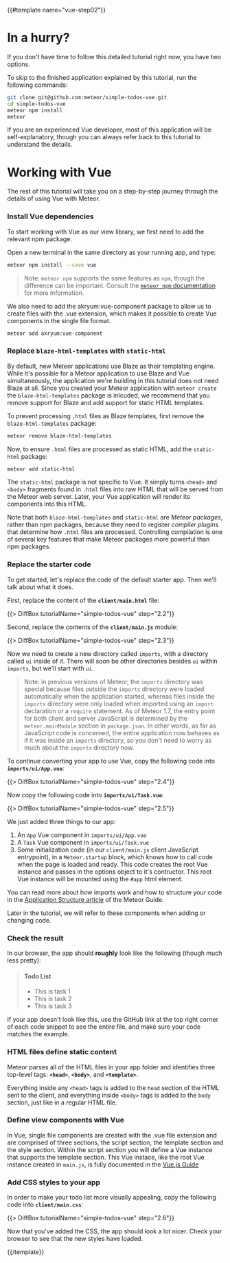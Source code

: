{{#template name="vue-step02"}}

# In a hurry?

If you don't have time to follow this detailed tutorial right now, you have two options.

To skip to the finished application explained by this tutorial, run the following commands:

```sh
git clone git@github.com:meteor/simple-todos-vue.git
cd simple-todos-vue
meteor npm install
meteor
```

If you are an experienced Vue developer, most of this application will be self-explanatory, though you can always refer back to this tutorial to understand the details.

# Working with Vue

The rest of this tutorial will take you on a step-by-step journey through the details of using Vue with Meteor.

### Install Vue dependencies

To start working with Vue as our view library, we first need to add the relevant npm package.

Open a new terminal in the same directory as your running app, and type:

```sh
meteor npm install --save vue
```

> Note: `meteor npm` supports the same features as `npm`, though the difference can be important. Consult the [`meteor npm` documentation](https://docs.meteor.com/commandline.html#meteornpm) for more information.

We also need to add the akryum:vue-component package to allow us to create files with the .vue extension, which makes it possible to create Vue components in the single file format.

```sh
meteor add akryum:vue-component
```

### Replace `blaze-html-templates` with `static-html`

By default, new Meteor applications use Blaze as their templating engine. While it's possible for a Meteor application to use Blaze and Vue simultaneously, the application we're building in this tutorial does not need Blaze at all. Since you created your Meteor application with `meteor create` the `blaze-html-templates` package is inlcuded, we recommend that you remove support for Blaze and add support for static HTML templates.

To prevent processing `.html` files as Blaze templates, first remove the `blaze-html-templates` package:

```sh
meteor remove blaze-html-templates
```

Now, to ensure `.html` files are processed as static HTML, add the `static-html` package:

```sh
meteor add static-html
```

The `static-html` package is not specific to Vue. It simply turns `<head>` and `<body>` fragments found in `.html` files into raw HTML that will be served from the Meteor web server. Later, your Vue application will render its components into this HTML.

Note that both `blaze-html-templates` and `static-html` are _Meteor packages_, rather than npm packages, because they need to register _compiler plugins_ that determine how `.html` files are processed. Controlling compilation is one of several key features that make Meteor packages more powerful than npm packages.

### Replace the starter code

To get started, let's replace the code of the default starter app. Then we'll talk about what it does.

First, replace the content of the **`client/main.html`** file:

{{> DiffBox tutorialName="simple-todos-vue" step="2.2"}}

Second, replace the contents of the **`client/main.js`** module:

{{> DiffBox tutorialName="simple-todos-vue" step="2.3"}}

Now we need to create a new directory called `imports`, with a directory called `ui` inside of it. There will soon be other directories besides `ui` within `imports`, but we'll start with `ui`.

> Note: in previous versions of Meteor, the `imports` directory was special because files outside the `imports` directory were loaded automatically when the application started, whereas files inside the `imports` directory were only loaded when imported using an `import` declaration or a `require` statement. As of Meteor 1.7, the entry point for both client and server JavaScript is determined by the `meteor.mainModule` section in `package.json`. In other words, as far as JavaScript code is concerned, the entire application now behaves as if it was inside an `imports` directory, so you don't need to worry as much about the `imports` directory now.

To continue converting your app to use Vue, copy the following code into **`imports/ui/App.vue`**:

{{> DiffBox tutorialName="simple-todos-vue" step="2.4"}}

Now copy the following code into **`imports/ui/Task.vue`**:

{{> DiffBox tutorialName="simple-todos-vue" step="2.5"}}

We just added three things to our app:

1. An `App` Vue component in `imports/ui/App.vue`
2. A `Task` Vue component in `imports/ui/Task.vue`
3. Some initialization code (in our `client/main.js` client JavaScript entrypoint), in a `Meteor.startup` block, which knows how to call code when the page is loaded and ready. This code creates the root Vue instance and passes in the options object to it's contructor. This root Vue instance will be mounted using the `#app` html element.

You can read more about how imports work and how to structure your code in the [Application Structure article](http://guide.meteor.com/structure.html) of the Meteor Guide.

Later in the tutorial, we will refer to these components when adding or changing code.

### Check the result

In our browser, the app should **roughly** look like the following (though much less pretty):

> #### Todo List
>
> - This is task 1
> - This is task 2
> - This is task 3

If your app doesn't look like this, use the GitHub link at the top right corner of each code snippet to see the entire file, and make sure your code matches the example.

### HTML files define static content

Meteor parses all of the HTML files in your app folder and identifies three top-level tags: **`<head>`**, **`<body>`**, and **`<template>`**.

Everything inside any `<head>` tags is added to the `head` section of the HTML sent to the client, and everything inside `<body>` tags is added to the `body` section, just like in a regular HTML file.

### Define view components with Vue

In Vue, single file components are created with the .vue file extension and are comprised of three sections, the script section, the template section and the style section. Within the script section you will define a Vue instance that supports the template section. This Vue instace, like the root Vue instance created in `main.js`, is fully documented in the [Vue.js Guide](https://vuejs.org/v2/guide/instance.html)

### Add CSS styles to your app

In order to make your todo list more visually appealing, copy the following code into **`client/main.css`**:

{{> DiffBox tutorialName="simple-todos-vue" step="2.6"}}

Now that you've added the CSS, the app should look a lot nicer. Check your browser to see that the new styles have loaded.

{{/template}}
